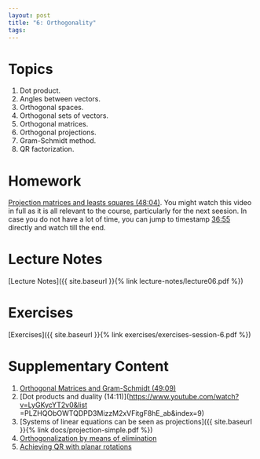 ```yaml
---
layout: post
title: "6: Orthogonality"
tags:
---
```



# Topics

1. Dot product. 
2. Angles between vectors.
3. Orthogonal spaces.
4. Orthogonal sets of vectors.
5. Orthogonal matrices.
6. Orthogonal projections.
7. Gram-Schmidt method.
8. QR factorization.

# Homework

[Projection matrices and leasts squares (48:04)](https://www.youtube.com/watch?v=osh80YCg_GM).
You might watch this video in full as it is all relevant to the course, particularly for the next seesion. In case you do not have a lot of time, you can jump to timestamp <u>36:55</u> directly and watch till the end.

# Lecture Notes

[Lecture Notes]({{ site.baseurl }}{% link lecture-notes/lecture06.pdf  %})

# Exercises

[Exercises]({{ site.baseurl }}{% link exercises/exercises-session-6.pdf  %})

# Supplementary Content

<!-- 1. [Last year's notes]({{ site.baseurl }}{% link docs/session-6-20201102.pdf  %}) -->

1. [Orthogonal Matrices and Gram-Schmidt (49:09)](https://www.youtube.com/watch?v=0MtwqhIwdrI)
2. [Dot products and duality (14:11)](https://www.youtube.com/watch?v=LyGKycYT2v0&list
=PLZHQObOWTQDPD3MizzM2xVFitgF8hE_ab&index=9)
3. [Systems of linear equations can be seen as projections]({{ site.baseurl }}{% link docs/projection-simple.pdf  %})
4. [Orthogonalization by means of elimination](https://www.jstor.org/stable/2324877)
5. [Achieving QR with planar rotations](https://en.wikipedia.org/wiki/Givens_rotation)
